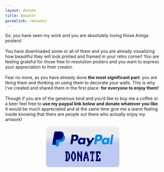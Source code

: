 ```yaml
---
layout: donate
title: Donate!
permalink: /donate/
---
```


So, you have seen my work and you are absolutely loving those Amiga posters!
<br><br>
You have downloaded some or all of them and you are already visualizing how beautiful they will look printed and framed in your retro corner! You are feeling grateful for those free hi-resolution posters and you want to express your appreciation to their creator.
<br><br>
Fear no more, as you have already done **the most significant part**: you are liking them and thinking on using them to decorate your walls. This is why I’ve created and shared them in the first place: **for everyone to enjoy them!**
<br><br>
Though if you are of the generous kind and you’d like to buy me a coffee or a beer feel free to **use my paypal link below and donate whatever you like**. It would be much appreciated and at the same time give me a warm feeling inside knowing that there are people out there who actually enjoy my artwork!
<br>

<a href="https://www.paypal.me/vpsomiadis" target="_blank"><img src="/assets/img/buttons/PayPal-Donate-Button.png" alt="PayPal Donate" style="display: block; margin: auto;"></a>